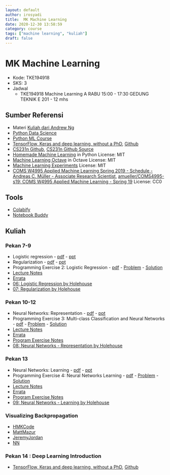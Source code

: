 ```yaml
---
layout: default
author: irosyadi
title:  MK Machine Learning
date: 2020-12-30 13:58:59
category: course
tags: ["machine learning", "kuliah"]
draft: false
---
```


# MK Machine Learning

- Kode: TKE194918
- SKS: 3
- Jadwal
    - TKE194918 Machine Learning A RABU 15:00 - 17:30 GEDUNG TEKNIK E 201 - 12 mhs

## Sumber Referensi
- Materi [Kuliah dari Andrew Ng](https://irosyadi.netlify.app/course/machine-learning-andrewng/)
- [Python Data Science](https://github.com/leriomaggio/python-data-science)
- [Python ML Course](https://github.com/leriomaggio/python-ml-course)
- [TensorFlow, Keras and deep learning, without a PhD](https://codelabs.developers.google.com/codelabs/cloud-tensorflow-mnist#0), [Github](https://github.com/GoogleCloudPlatform/tensorflow-without-a-phd)
- [CS231n Github](https://cs231n.github.io/), [CS231n Github Source](https://github.com/cs231n/cs231n.github.io)
- [Homemade Machine Learning](https://github.com/trekhleb/homemade-machine-learning) in Python License: MIT
- [Machine Learning Octave](https://github.com/trekhleb/machine-learning-octave) in Octave License: MIT
- [Machine Learning Experiments](https://github.com/trekhleb/machine-learning-experiments) License: MIT
- [COMS W4995 Applied Machine Learning Spring 2019 - Schedule - Andreas C. Müller - Associate Research Scientist](https://www.cs.columbia.edu/~amueller/comsw4995s19/schedule/), [amueller/COMS4995-s19: COMS W4995 Applied Machine Learning - Spring 19](https://github.com/amueller/COMS4995-s19) License: CC0

## Tools
- [Colabify](https://chrome.google.com/webstore/detail/github-colabify/enfgannencjofjonlojjahlblnjnfhon/related?hl=en)
- [Notebook Buddy](https://chrome.google.com/webstore/detail/notebook-buddy/kmhoiofjdpbiodaggadcibdkicfgplcl)

## Kuliah
### Pekan 7-9
- Logistic regression - [pdf](https://vkosuri.github.io/CourseraMachineLearning/home/week-3/lectures/pdf/Lecture6.pdf) \- [ppt](https://vkosuri.github.io/CourseraMachineLearning/home/week-3/lectures/ppt/Lecture6.pptx)
- Regularization - [pdf](https://vkosuri.github.io/CourseraMachineLearning/home/week-3/lectures/pdf/Lecture7.pdf) \- [ppt](https://vkosuri.github.io/CourseraMachineLearning/home/week-3/lectures/ppt/Lecture7.pptx)
- Programming Exercise 2: Logistic Regression - [pdf](https://vkosuri.github.io/CourseraMachineLearning/home/week-3/exercises/machine-learning-ex2/ex2.pdf) \- [Problem](https://vkosuri.github.io/CourseraMachineLearning/home/week-3/exercises/machine-learning-ex2.zip) \- [Solution](https://vkosuri.github.io/home/week-3/exercises/machine-learning-ex2/ex2)
- [Lecture Notes](https://vkosuri.github.io/CourseraMachineLearning/home/week-3/lectures/notes.pdf)
- [Errata](https://vkosuri.github.io/CourseraMachineLearning/home/week-3/errata.pdf)
- [06: Logistic Regression by Holehouse](https://www.holehouse.org/mlclass/06_Logistic_Regression.html)
- [07: Regularization by Holehouse](https://www.holehouse.org/mlclass/07_Regularization.html)

### Pekan 10-12
- Neural Networks: Representation - [pdf](https://vkosuri.github.io/CourseraMachineLearning/home/week-4/lectures/pdf/Lecture8.pdf) \- [ppt](https://vkosuri.github.io/CourseraMachineLearning/home/week-4/lectures/ppt/Lecture8.pptx)
- Programming Exercise 3: Multi-class Classification and Neural Networks - [pdf](https://vkosuri.github.io/CourseraMachineLearning/home/week-4/exercises/machine-learning-ex3/ex3.pdf) \- [Problem](https://vkosuri.github.io/CourseraMachineLearning/home/week-4/exercises/machine-learning-ex3.zip) \- [Solution](https://vkosuri.github.io/home/week-4/exercises/machine-learning-ex3/ex3)
- [Lecture Notes](https://vkosuri.github.io/CourseraMachineLearning/home/week-4/lectures/notes.pdf)
- [Errata](https://vkosuri.github.io/CourseraMachineLearning/home/week-4/errata.pdf)
- [Program Exercise Notes](https://vkosuri.github.io/home/week-4/exercises/Programming%20Ex.3.pdf)
- [08: Neural Networks - Representation by Holehouse](https://www.holehouse.org/mlclass/08_Neural_Networks_Representation.html)

### Pekan 13
- Neural Networks: Learning - [pdf](https://vkosuri.github.io/CourseraMachineLearning/home/week-5/lectures/pdf/Lecture9.pdf) \- [ppt](https://vkosuri.github.io/CourseraMachineLearning/home/week-5/lectures/ppt/Lecture9.pptx)
- Programming Exercise 4: Neural Networks Learning - [pdf](https://vkosuri.github.io/CourseraMachineLearning/home/week-5/exercises/machine-learning-ex4/ex4.pdf) \- [Problem](https://vkosuri.github.io/CourseraMachineLearning/home/week-5/exercises/machine-learning-ex4.zip) \- [Solution](https://vkosuri.github.io/home/week-5/exercises/machine-learning-ex4/ex4)
- [Lecture Notes](https://vkosuri.github.io/CourseraMachineLearning/home/week-5/lectures/notes.pdf)
- [Errata](https://vkosuri.github.io/CourseraMachineLearning/home/week-5/errata.pdf)
- [Program Exercise Notes](https://vkosuri.github.io/home/week-4/exercises/Programming%20Ex.4.pdf)
- [09: Neural Networks - Learning by Holehouse](https://www.holehouse.org/mlclass/09_Neural_Networks_Learning.html)

### Visualizing Backpropagation
- [HMKCode](https://hmkcode.com/ai/backpropagation-step-by-step/)
- [MattMazur](https://mattmazur.com/2015/03/17/a-step-by-step-backpropagation-example/)
- [JeremyJordan](https://www.jeremyjordan.me/neural-networks-training/)
- [NN](https://github.com/adityamarella/neuralnetwork/blob/master/NN.m)

### Pekan 14 : Deep Learning Introduction
- [TensorFlow, Keras and deep learning, without a PhD](https://codelabs.developers.google.com/codelabs/cloud-tensorflow-mnist#0), [Github](https://github.com/GoogleCloudPlatform/tensorflow-without-a-phd)



